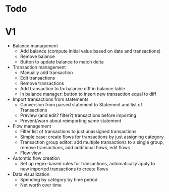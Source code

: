 # Todo

# V1
- Balance management
  - Add balance (compute initial value based on date and transactions)
  - Remove balance
  - Button to update balance to match delta
- Transaction management
  - Manually add transaction
  - Edit transactions
  - Remove transactions
  - Add transaction to fix balance diff in balance table
  - In balance manager: button to insert new transaction equal to diff
- Import transactions from statements
  - Conversion from parsed statement to Statement and list of Transactions
  - Preview (and edit? filter?) transactions before importing
  - Prevent/warn about reimporting same statement
- Flow management
  - Filter list of transactions to just unassigned transactions
  - Simple case: create flows for transactions by just assigning category
  - Transaction group editor: add multiple transactions to a single group, remove transactions, add additional flows, edit flows
  - Flow view
- Automtic flow creation
  - Set up regex-based rules for transactions, automatically apply to new imported transactions to create flows
- Data visualization
  - Spending by category by time period
  - Net worth over time
